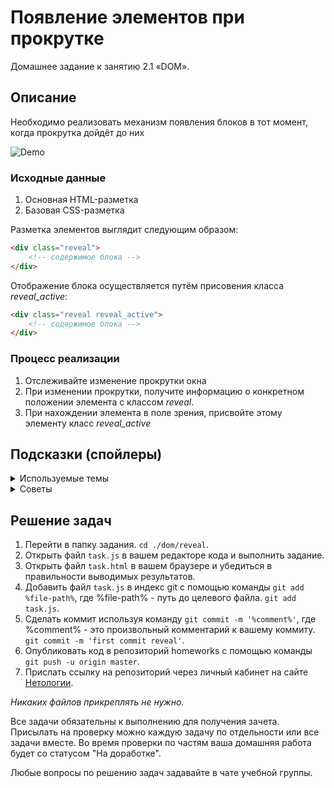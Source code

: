 # Появление элементов при прокрутке

Домашнее задание к занятию 2.1 «DOM».

## Описание 

Необходимо реализовать механизм появления блоков в тот момент, когда прокрутка 
дойдёт до них

![Demo](./demo.gif)

### Исходные данные

1. Основная HTML-разметка
2. Базовая CSS-разметка

Разметка элементов выглядит следующим образом:

```html
<div class="reveal">
    <!-- содержимое блока -->
</div>
```

Отображение блока осуществляется путём присовения класса *reveal_active*:

```html
<div class="reveal reveal_active">
    <!-- содержимое блока -->
</div>
```

### Процесс реализации

1. Отслеживайте изменение прокрутки окна
2. При изменении прокрутки, получите информацию о конкретном положении элемента
с классом *reveal*.
3. При нахождении элемента в поле зрения, присвойте этому элементу класс *reveal_active*

## Подсказки (спойлеры)

<details>
<summary>Используемые темы</summary>

1. Событие *scroll*
2. Метод *getBoundingClientRect*

</details>

<details>
<summary>Советы</summary>

Обратите внимание, что при прокрутке возвращаемые координаты
*getBoundingClientRect()* меняются

</details>

## Решение задач
1. Перейти в папку задания. `cd ./dom/reveal`.
2. Открыть файл `task.js` в вашем редакторе кода и выполнить задание.
3. Открыть файл `task.html` в вашем браузере и убедиться в правильности выводимых результатов.
4. Добавить файл `task.js` в индекс git с помощью команды `git add %file-path%`, где %file-path% - путь до целевого файла. `git add task.js`.
5. Сделать коммит используя команду `git commit -m '%comment%'`, где %comment% - это произвольный комментарий к вашему коммиту. `git commit -m 'first commit reveal'`.
6. Опубликовать код в репозиторий homeworks с помощью команды `git push -u origin master`.
7. Прислать ссылку на репозиторий через личный кабинет на сайте [Нетологии][6].

[0]: https://github.com/
[1]: https://www.sublimetext.com/
[2]: https://code.visualstudio.com/
[3]: https://github.com/netology-code/guides/tree/master/github
[4]: https://git-scm.com/
[5]: https://github.com/netology-code/guides/blob/master/git/REAMDE.md
[6]: https://netology.ru/

*Никаких файлов прикреплять не нужно.*

Все задачи обязательны к выполнению для получения зачета. Присылать на проверку можно каждую задачу по отдельности или все задачи вместе. Во время проверки по частям ваша домашняя работа будет со статусом "На доработке".

Любые вопросы по решению задач задавайте в чате учебной группы.
